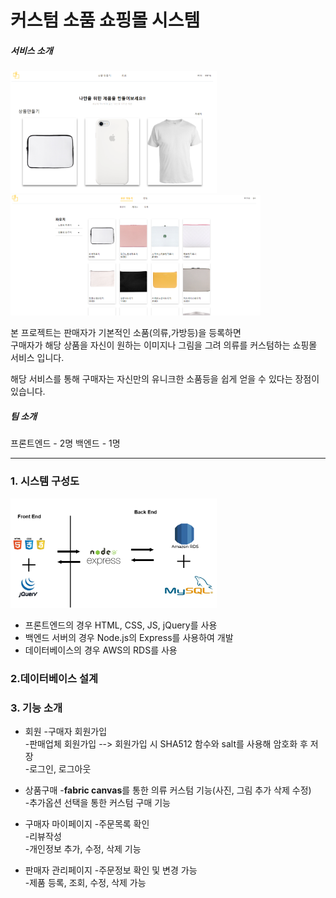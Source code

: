 커스텀 소품 쇼핑몰 시스템
===

##### 서비스 소개

<img src="readme_Img/메인화면.PNG" width="330px"></img>  <img src="readme_Img/상품카테고리.PNG" width="400px"></img>

본 프로젝트는 판매자가 기본적인 소품(의류,가방등)을 등록하면    
구매자가 해당 상품을 자신이 원하는 이미지나 그림을 그려 의류를 커스텀하는 쇼핑몰 서비스 입니다.

해당 서비스를 통해 구매자는 자신만의 유니크한 소품등을 쉽게 얻을 수 있다는 장점이 있습니다. 

##### 팀 소개
프론트엔드 - 2명
백엔드 - 1명

---

### 1. 시스템 구성도
<img src="readme_Img/구성도.PNG" width="330px"></img>
* 프론트엔드의 경우 HTML, CSS, JS, jQuery를 사용
* 백엔드 서버의 경우 Node.js의 Express를 사용하여 개발
* 데이터베이스의 경우 AWS의 RDS를 사용

### 2.데이터베이스 설계


### 3. 기능 소개
* 회원
-구매자 회원가입   
-판매업체 회원가입  --> 회원가입 시 SHA512 함수와 salt를 사용해 암호화 후 저장   
-로그인, 로그아웃 

* 상품구매
-**fabric canvas**를 통한 의류 커스텀 기능(사진, 그림 추가 삭제 수정)   
-추가옵션 선택을 통한 커스텀 구매 기능   

* 구매자 마이페이지
-주문목록 확인   
-리뷰작성   
-개인정보 추가, 수정, 삭제 기능   

* 판매자 관리페이지
-주문정보 확인 및 변경 가능   
-제품 등록, 조회, 수정, 삭제 가능
